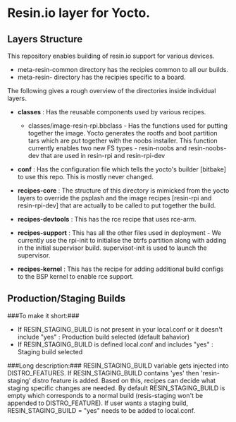 # Resin.io layer for Yocto.

## Layers Structure ##


This repository enables building of resin.io support for various devices.

* meta-resin-common directory has the recipies common to all our builds.
* meta-resin-<board> directory has the recipies specific to a board.


The following gives a rough overview of the directories inside individual layers.

* **classes** : Has the reusable components used by various recipes. 
    * classes/image-resin-rpi.bbclass - Has the functions used for putting together the image. Yocto generates the rootfs and boot partition tars which are put together with the noobs installer. This function currently enables two new FS types - resin-noobs and resin-noobs-dev that are used in resin-rpi and resin-rpi-dev

* **conf** : Has the configuration file which tells the yocto's builder [bitbake] to use this repo. This is mostly never changed.

* **recipes-core** : The structure of this directory is mimicked from the yocto layers to override the psplash and the image recipes [resin-rpi and resin-rpi-dev] that are actually to be called to put together the build.

* **recipes-devtools** : This has the rce recipe that uses rce-arm.

* **recipes-support** : This has all the other files used in deployment - We currently use the rpi-init to initialise the btrfs partition along with adding in the initial supervisor build. supervisot-init is used to launch the supervisor.

* **recipes-kernel** : This has the recipe for adding additional build configs to the BSP kernel to enable rce support.


## Production/Staging Builds ##

###To make it short:###
* If RESIN_STAGING_BUILD is not present in your local.conf or it doesn't include "yes" : Production build selected (default bahavior)
* If RESIN_STAGING_BUILD is defined local.conf and includes "yes" : Staging build selected

###Long description:###
RESIN_STAGING_BUILD variable gets injected into DISTRO_FEATURES. If RESIN_STAGING_BUILD contains 'yes' then 'resin-staging' distro feature is added. Based on this, recipes can decide what staging specific changes are needed. By default RESIN_STAGING_BUILD is empty which corresponds to a normal build (resis-staging won't be appended to DISTRO_FEATURE). If user wants a staging build, RESIN_STAGING_BUILD = "yes" needs to be added to local.conf.
